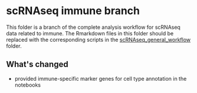 # scRNAseq immune branch

This folder is a branch of the complete analysis workflow for scRNAseq data related to immune. The Rmarkdown files in this folder should be replaced with the corresponding scripts in the [scRNAseq_general_workflow](../scRNAseq_general_workflow/) folder.

## What's changed

- provided immune-specific marker genes for cell type annotation in the notebooks
